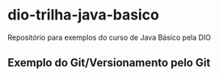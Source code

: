 # dio-trilha-java-basico

Repositório para exemplos do curso de Java Básico pela DIO

## Exemplo do Git/Versionamento pelo Git
